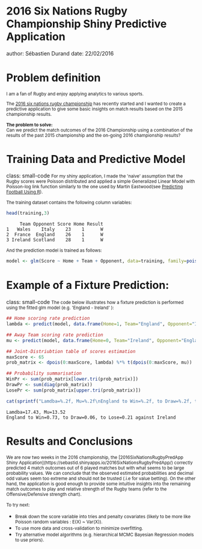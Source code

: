 <style>
.footer {
    color: black;
    background: #E8E8E8;
    position: fixed;
    top: 90%;
    text-align:center;
    width:100%;
}
.small-code pre code {
  font-size: 1em;
}
</style>

2016 Six Nations Rugby Championship Shiny Predictive Application
========================================================
author: Sébastien Durand
date: 22/02/2016

Problem definition
========================================================
<small>
I am a fan of Rugby and enjoy applying analytics to various sports.  

The [2016 six nations rugby championship](https://en.wikipedia.org/wiki/2016_Six_Nations_Championship) has recently started and I wanted to create a predictive application to give some basic insights on match results based on the 2015 championship results.

__The problem to solve:__  
Can we predict the match outcomes of the 2016 Championship using a combination of the results of the past 2015 championship and the on-going 2016 championship results?
</small>


Training Data and Predictive Model
========================================================
class: small-code
<small>
For my shiny application, I made the 'naive' assumption that the Rugby scores were Poisson distributed and applied a simple Generalized Linear Model with Poisson-log link function similarly to the one used by  Martin Eastwood(see [Predicting Football Using R](http://pena.lt/y/2014/11/02/predicting-football-using-r/)).
</small>



<small>The training dataset contains the following column variables:</small>

```r
head(training,3)
```

```
     Team Opponent Score Home Result
1   Wales    Italy    23    1      W
2  France  England    26    1      W
3 Ireland Scotland    28    1      W
```

<small>And the prediction model is trained as follows:</small>

```r
model <- glm(Score ~ Home + Team + Opponent, data=training, family=poisson(link="log"))
```


Example of a Fixture Prediction: 
========================================================
class: small-code
<small>The code below illustrates how a fixture prediction is performed using the fitted glm model (e.g. 'England - Ireland' ):</small>

```r
## Home scoring rate prediction
lambda <- predict(model, data.frame(Home=1, Team="England", Opponent="Ireland"), type="response")

## Away Team scoring rate prediction
mu <- predict(model, data.frame(Home=0, Team="Ireland", Opponent="England"), type="response")

## Joint-Distriubtion table of scores estimation
maxScore <- 65
prob_matrix <- dpois(0:maxScore, lambda) %*% t(dpois(0:maxScore, mu))

## Probability summarisation
WinPr <- sum(prob_matrix[lower.tri(prob_matrix)])
DrawPr <- sum(diag(prob_matrix))
LosePr <- sum(prob_matrix[upper.tri(prob_matrix)])

cat(sprintf("Lamdba=%.2f, Mu=%.2f\nEngland to Win=%.2f, to Draw=%.2f, to Lose=%.2f against Ireland",lambda,mu,WinPr,DrawPr,LosePr))
```

```
Lamdba=17.43, Mu=13.52
England to Win=0.73, to Draw=0.06, to Lose=0.21 against Ireland
```



Results and Conclusions
========================================================
<small>
We are now two weeks in the 2016 championship, the [2016SixNationsRugbyPredApp Shiny Application](https://sebastid.shinyapps.io/2016SixNationsRugbyPredApp/) correctly predicted 4 match outcomes out of 6 played matches but with what seems to be large probability values. We can conclude that the observed estimated probabilities and decimal odd values seem too extreme and should not be trusted (.i.e for value betting). On the other hand, the application is good enough to provide some intuitive insights into the remaining match outcomes to play and relative strength of the Rugby teams (refer to the Offensive/Defensive strength chart).</small>

<small>To try next:</small>
- <small>Break down the score variable into tries and penalty covariates (likely to be more like Poisson random variables : E(X) ~ Var(X)).</small>
- <small>To use more data and cross-validation to minimize overfitting.</small>
- <small>Try alternative model algorithms (e.g. hierarchical MCMC Bayesian Regression models to use priors).</small>




